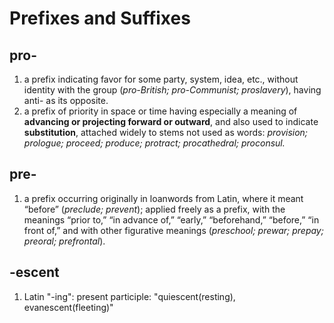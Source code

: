 # Prefixes and Suffixes

## pro-
1. a prefix indicating favor for some party, system, idea, etc., without identity with the group (*pro-British; pro-Communist; proslavery*), having anti- as its opposite.
2. a prefix of priority in space or time having especially a meaning of **advancing or projecting forward or outward**, and also used to indicate **substitution**, attached widely to stems not used as words:
*provision; prologue; proceed; produce; protract; procathedral; proconsul.*

## pre-
1. a prefix occurring originally in loanwords from Latin, where it meant “before” (*preclude; prevent*); applied freely as a prefix, with the meanings “prior to,” “in advance of,” “early,” “beforehand,” “before,” “in front of,” and with other figurative meanings (*preschool; prewar; prepay; preoral; prefrontal*).


## -escent
1. Latin "-ing": present participle: "quiescent(resting), evanescent(fleeting)"
